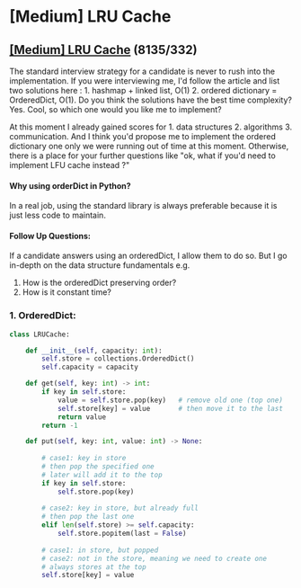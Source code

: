 # \[Medium\] LRU Cache

## [\[Medium\] LRU Cache](https://leetcode.com/problems/lru-cache/)     \(8135/332\)



The standard interview strategy for a candidate is never to rush into the implementation. If you were interviewing me, I'd follow the article and list two solutions here : 1. hashmap + linked list, O\(1\) 2. ordered dictionary = OrderedDict, O\(1\). Do you think the solutions have the best time complexity? Yes. Cool, so which one would you like me to implement?

At this moment I already gained scores for 1. data structures 2. algorithms 3. communication. And I think you'd propose me to implement the ordered dictionary one only we were running out of time at this moment. Otherwise, there is a place for your further questions like "ok, what if you'd need to implement LFU cache instead ?"

#### Why using orderDict in Python?

In a real job, using the standard library is always preferable because it is just less code to maintain.

#### Follow Up Questions:

If a candidate answers using an orderedDict, I allow them to do so. But I go in-depth on the data structure fundamentals e.g. 

1. How is the orderedDict preserving order? 
2. How is it constant time?

### 1. OrderedDict:

```python
class LRUCache:

    def __init__(self, capacity: int):
        self.store = collections.OrderedDict()
        self.capacity = capacity

    def get(self, key: int) -> int:
        if key in self.store:
            value = self.store.pop(key)   # remove old one (top one)
            self.store[key] = value       # then move it to the last
            return value
        return -1

    def put(self, key: int, value: int) -> None:
        
        # case1: key in store
        # then pop the specified one
        # later will add it to the top
        if key in self.store:
            self.store.pop(key)                
        
        # case2: key in store, but already full
        # then pop the last one
        elif len(self.store) >= self.capacity: 
            self.store.popitem(last = False)
        
        # case1: in store, but popped    
        # case2: not in the store, meaning we need to create one
        # always stores at the top
        self.store[key] = value
```

